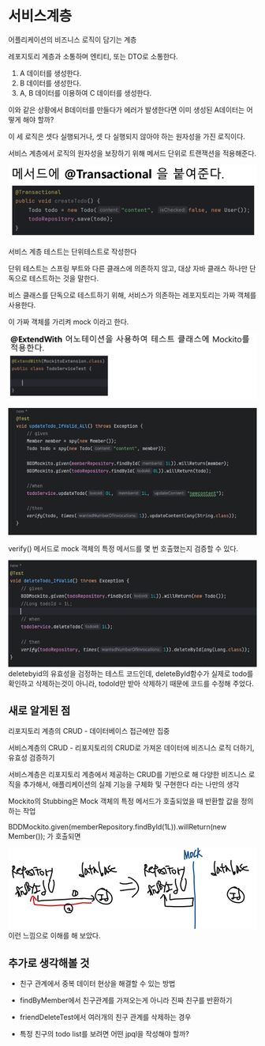 # 서비스계층

어플리케이션의 비즈니스 로직이 담기는 계층

레포지토리 계층과 소통하며 엔티티, 또는 DTO로 소통한다.

1. A 데이터를 생성한다.
2. B 데이터를 생성한다.
3. A, B 데이터를 이용하여 C 데이터를 생성한다.

이와 같은 상황에서 B데이터를 만들다가 에러가 발생한다면 이미 생성된 A데이터는 어떻게 해야 할까?

이 세 로직은 셋다 실행되거나, 셋 다 실행되지 않아야 하는 원자성을 가진 로직이다.

서비스 계층에서 로직의 원자성을 보장하기 위해 메서드 단위로 트랜잭션을 적용해준다.

![img.png](img.png)

서비스 계층 테스트는 단위테스트로 작성한다

단위 테스트는 스프링 부트와 다른 클래스에 의존하지 않고, 대상 자바 클래스 하나만 단독으로 테스트하는 것을 말한다.

비스 클래스를 단독으로 테스트하기 위해, 서비스가 의존하는 레포지토리는 가짜 객체를 사용한다.

이 가짜 객체를 가리켜 mock 이라고 한다.

![img_1.png](img_1.png)

![img_2.png](img_2.png)

verify() 메서드로 mock 객체의 특정 메서드를 몇 번 호출했는지 검증할 수 있다.

![img_3.png](img_3.png)
deletebyid의 유효성을 검정하는 테스트 코드인데, deleteById함수가 실제로 todo를 확인하고 삭제하는것이 아니라, todoId만 받아 삭제하기 때문에 코드를 수정해 주었다.

새로 알게된 점
--

리포지토리 계층의 CRUD - 데이터베이스 접근에만 집중

서비스계층의 CRUD - 리포지토리의 CRUD로 가져온 데이터에 비즈니스 로직 더하기, 유효성 검증하기

서비스계층은 리포지토리 계층에서 제공하는 CRUD를 기반으로 해 다양한 비즈니스 로직을 추가해서, 애플리케이션의 실제 기능을 구체화 및 구현한다 라는 나만의 생각

Mockito의 Stubbing은 Mock 객체의 특정 메서드가 호출되었을 때 반환할 값을 정의하는 작업

BDDMockito.given(memberRepository.findById(1L)).willReturn(new Member()); 가 호출되면

![img_4.png](img_4.png)
이런 느낌으로 이해를  해 보았다.

추가로 생각해볼 것
--
- 친구 관계에서 중복 데이터 현상을 해결할 수 있는 방법

- findByMember에서 친구관계를 가져오는게 아니라 진짜  친구를 반환하기

- friendDeleteTest에서 여러개의 친구 관계를 삭제하는 경우

- 특정 친구의 todo list를 보려면 어떤 jpql을 작성해야 할까?